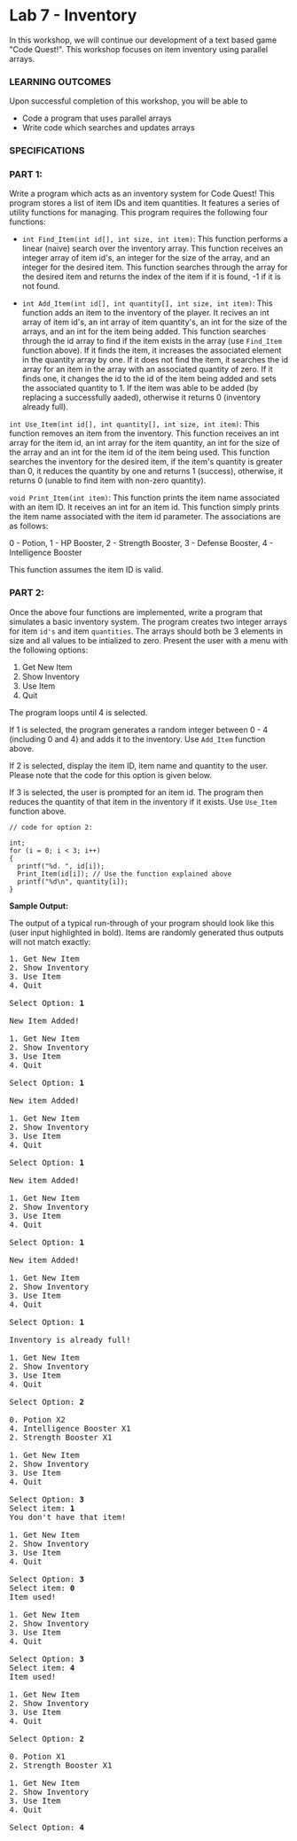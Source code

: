 # Lab 7 - Inventory

In this workshop, we will continue our development of a text based game "Code Quest!". This workshop focuses on item inventory using parallel arrays.

### LEARNING OUTCOMES

Upon successful completion of this workshop, you will be able to 
- Code a program that uses parallel arrays
- Write code which searches and updates arrays

### SPECIFICATIONS

### PART 1:

Write a program which acts as an inventory system for Code Quest! This program stores a list of item IDs and item quantities. It features a series of utility functions for managing. This program requires the following four functions:

- `int Find_Item(int id[], int size, int item)`: This function performs a linear (naive) search over the inventory array. This function receives an integer array of item id's, an integer for the size of the array, and an integer for the desired item. This function searches through the array for the desired item and returns the index of the item if it is found, -1 if it is not found.

- `int Add_Item(int id[], int quantity[], int size, int item)`: This function adds an item to the inventory of the player. It recives an int array of item id's, an int array of item quantity's, an int for the size of the arrays, and an int for the item being added. This function searches through the id array to find if the item exists in the array (use `Find_Item` function above). If it finds the item, it increases the associated element in the quantity array by one. If it does not find the item, it searches the id array for an item in the array with an associated quantity of zero. If it finds one, it changes the id to the id of the item being added and sets the associated quantity to 1. If the item was able to be added (by replacing a successfully aaded), otherwise it returns 0 (inventory already full).

`int Use_Item(int id[], int quantity[], int size, int item)`: This function removes an item from the inventory. This function receives an int array for the item id, an int array for the item quantity, an int for the size of the array and an int for the item id of the item being used. This function searches the inventory for the desired item, if the item's quantity is greater than 0, it reduces the quantity by one and returns 1 (success), otherwise, it returns 0 (unable to find item with non-zero quantity).

`void Print_Item(int item)`: This function prints the item name associated with an item ID. It receives an int for an item id. This function simply prints the item name associated with the item id parameter. The associations are as follows:

0 - Potion, 1 - HP Booster, 2 - Strength Booster, 3 - Defense Booster, 4 - Intelligence Booster

This function assumes the item ID is valid.

### PART 2:

Once the above four functions are implemented, write a program that simulates a basic inventory system. The program creates two integer arrays for item `id's` and item `quantities`. The arrays should both be 3 elements in size and all values to be intialized to zero. Present the user with a menu with the following options:

1. Get New Item
2. Show Inventory
3. Use Item
4. Quit

The program loops until 4 is selected.

If 1 is selected, the program generates a random integer between 0 - 4 (including 0 and 4) and adds it to the inventory. Use `Add_Item` function above.

If 2 is selected, display the item ID, item name and quantity to the user. Please note that the code for this option is given below.

If 3 is selected, the user is prompted for an item id. The program then reduces the quantity of that item in the inventory if it exists. Use `Use_Item` function above.

```
// code for option 2:

int;
for (i = 0; i < 3; i++)
{
  printf("%d. ", id[i]);
  Print_Item(id[i]); // Use the function explained above
  printf("%d\n", quantity[i]);
}
```

**Sample Output:**

The output of a typical run-through of your program should look like this (user input highlighted in bold). Items are randomly generated thus outputs will not match exactly:

<pre>
1. Get New Item
2. Show Inventory
3. Use Item
4. Quit

Select Option: <b>1</b>

New Item Added!

1. Get New Item
2. Show Inventory
3. Use Item
4. Quit

Select Option: <b>1</b>

New item Added!

1. Get New Item
2. Show Inventory
3. Use Item
4. Quit

Select Option: <b>1</b>

New item Added!

1. Get New Item
2. Show Inventory
3. Use Item
4. Quit

Select Option: <b>1</b>

New item Added!

1. Get New Item
2. Show Inventory
3. Use Item
4. Quit

Select Option: <b>1</b>

Inventory is already full!

1. Get New Item
2. Show Inventory
3. Use Item
4. Quit

Select Option: <b>2</b>

0. Potion X2
4. Intelligence Booster X1
2. Strength Booster X1

1. Get New Item
2. Show Inventory
3. Use Item
4. Quit

Select Option: <b>3</b>
Select item: <b>1</b>
You don't have that item!

1. Get New Item
2. Show Inventory
3. Use Item
4. Quit

Select Option: <b>3</b>
Select item: <b>0</b>
Item used!

1. Get New Item
2. Show Inventory
3. Use Item
4. Quit

Select Option: <b>3</b>
Select item: <b>4</b>
Item used!

1. Get New Item
2. Show Inventory
3. Use Item
4. Quit

Select Option: <b>2</b>

0. Potion X1
2. Strength Booster X1

1. Get New Item
2. Show Inventory
3. Use Item
4. Quit

Select Option: <b>4</b>
</pre>
